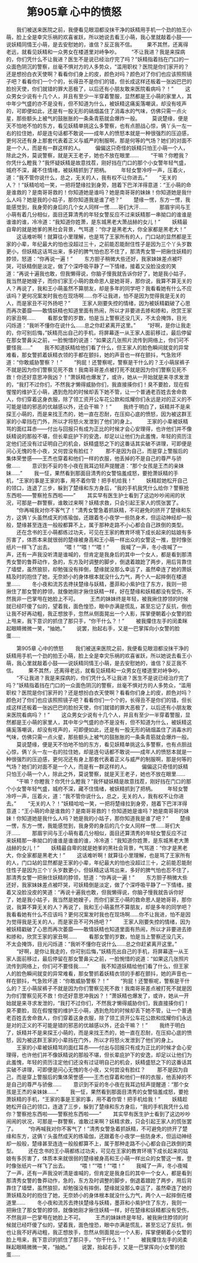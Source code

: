 # 　　第905章 心中的愤怒
　　我们被送来医院之前，我便看见眼泪都没抹干净的妖精用手机一个劲的拍王小萌，脸上全是幸灾乐祸的欢喜雀跃，所以她说去看王小萌，我心里就敲着小鼓——说妖精同情王小萌，是去安慰她的，谁信？反正我不信。
　　果不其然，还离得老远，就看见妖精和一众男女在楼道里对峙争吵。
　　“不让我进？我是来探病的，你们凭什么不让我进？医生不是说已经治疗完了吗？”妖精指着挡在门口的一众面色阴沉的警察，丝毫不惧对方的人多势众，“滥用职权？医院是你们家开的？还是想扮白衣天使啊？看看你们身上的皮，颜色对吗？颜色对了你们也应该照照镜子吧？看看你们一个个的，长得丑不是你们的错，但长成这样还板着一张凶巴巴的脸扮天使，你们就错的罪大恶极了，以后还有小朋友敢来医院看病吗？！”
　　这众男女少说有十几个人，并且有至少一半穿着警服，显然都是王小萌的家里人，其中年少气盛的亦不是没有，但不知道为什么，被妖精这痛奚落嘲讽，却没有吱声的，可即便如此，还是有一股无形的硝烟盖住了消毒水的气味，仿佛只需一点火星，那些额头上被气的鼓胀胀的一条条青筋就会爆炸一般。
　　莫说楚缘，便是天不怕地不怕的东方，看见妖精单挑这么多警察，也有点胆战心惊，俩丫头一左一右的拉住她，却是连句话都不敢说——成年人的愤怒本就是一种很强烈的压迫感，更何况还有身上那套代表着正义与威严的制服啊，那是何等的气场？她们的对面不是一个人，而是有一群这样的人。
　　偏偏这只奇怪的妖精只怕王小萌一个人，除此之外，莫说警察，就是天王老子，她也不放在眼里……
　　“干嘛？你瞪我？你凭什么瞪我？”我怀疑妖精是故意找茬，刚好挡在门口的那个小女警年轻气盛，城府不深，藏不住情绪，被妖精抓到了把柄。
　　年轻女警冷哼一声，压着火，道：“我不管你说什么，总之，无关的人，我有权不让你进去。”
　　“无关的人？！”妖精哈哈一笑，一把将楚缘拉到身旁，翘着下巴洋洋得意道：“王小萌的命是谁救的？是南哥哥救的！你知道她是谁吗？她是南哥哥的妹妹！你知道她是我什么人吗？她是我的小姑子，那你知道我是谁了吧？”
　　楚缘一愣，东方一愣，我能感觉到，我身旁的身后的几个女人同样一愣……哥们大汗……
　　那眉宇间与王小萌有着几分相似，面目还算清秀的年轻女警反应不过来妖精那一串拗口的谁谁是谁谁的谁，冷冷道：“我知道你姓萧，是东城黑老大萧战赫的女儿！”
　　妖精最自卑的就是她爹的黑社会背景，气骂道：“你才是黑老大，你全家都是黑老大！”
　　这话难听啊！就算往小里理解，也是骂了王家所有的人，门口站的显然都是王家的小辈，年纪最大的怕也没超过三十，之前能忍能耐住性子是因为三个丫头岁数更小，但妖精这话骂出来，多好的脾气怕也忍不住了，那清秀女警一把揪住妖精的脖领，怒道：“你再说一遍！”
　　东方胆子稍微大些还好，我家妹妹差点被吓哭，可妖精倒是淡定，做了个深呼吸平静了一下情绪，接着又没脸没皮的笑道：“再说十遍我也敢，但我懒得说，你脑子慢我就告诉你好了，她是我小姑子，我当然是她嫂子，而你们家王小萌的救命恩人是她哥哥，那你说，我算不算无关的人？再说了，我和王小萌虽然不算朋友，却是多年的同学吧？我看看她有什么不应该吗？更何况案发时我也在现场啊……你不让我进，怕不是因为觉得我是无关的人，而是家丑不可外扬吧？”
　　王家人刚要失控的情绪，因为被妖精戳破了心思而再次萎靡——敢情妖精也知道里面有热闹，所以才非要进去掺和掺和，欣赏王家的家丑啊……
　　看那女警的岁数，怕是当上警察还没几天，不太会掩饰，目光闪烁道：“我听不懂你在说什么……总之你赶紧离开这里。”
　　“好啊，是你让我走的，你可别后悔，”妖精亮出自己的手机，将屏幕逐一从王家人面前移过，最后停留在那女警鼻尖之前，一脸惋惜的说道：“如果这几张照片流传到网络上，你们可不要怪我……”
　　我不知道妖精给他们看了什么，但王家人的脸色瞬间就变的异常难看，那女警抓着妖精衣领的手都在颤抖，她的声音也一样在颤抖，气急败坏道：“你敢威胁警察？！”
　　“狗屁！还警察呢，警察是干什么的？王小萌尿裤子不就是因为你们警察见死不救！我南哥哥差点被打死不就是因为你们警察见死不救！你还好意思冲我凶？！”萧妖精也爆发了，或许，她从一开始就是来寻求发泄的，“我打不过你们，不然我才懒得威胁你们，我直接揍你们！臭不要脸，现在假惺惺的维护王小萌，遇到危险的时候却丢下她不管，让一个普通老百姓去舍命救人，你们穿着这身衣服，除了领工资开公车花公款和炫耀你们永远是对的正义的不可能是错的邪恶的优越感以外，还会干嘛？！”
　　我终于明白了，妖精并不是来探王小萌的，而是来找王杰的，她一直在忍耐，在压抑心底的愤怒，因为被这群王家的小辈挡在门外，所以才将怒火发泄到了他们的身上。
　　王家的小辈被妖精骂的面红耳赤——付出与回报只有成为正比的时候才会心安理得，也许他们并不像妖精说的那般不堪，但长辈庇护下的安逸，却足以让他们为此羞愧，年轻的资历注定他们还没有过证明自己的机会，妖精盛怒之下的这番话其实破不讲理，可即便是问心无愧的冬小夜，又何尝没有脸红？
　　那不是因为自己，而是穿上警服后的集体荣誉感——王杰也穿着和他们一样的衣服，他丢掉的不是自己的尊严与骄傲……
　　意识到不妥的冬小夜在我耳边轻声提醒道：“那个女孩是王杰的亲妹妹……”
　　我一怔，果然看到那面目清秀的女警恼羞成怒，要抢萧妖精的手机，“王家的事是王家的事，用不着你管！把手机给我！”
　　妖精趁她松开自己的领口，连退了三步，躲到了楚缘和东方身后，“我的手机我凭什么给你？警察抢东西啦——警察抢东西啦——”
　　其实早有医生护士看到了这边吵吵闹闹的状况，可那是一群警察，谁敢过来啊？妖精求救，只会引起王家人的慌张罢了。
　　“你再喊我对你不客气了！”清秀女警急着抓妖精，不可避免的挤开了楚缘和东方，这俩丫头虽然成天的练瑜伽，还跟着冬小夜学一些防身术，但运动神经却一般般，楚缘甚至连连一般般都算不上，属于那种走路不小心都会自己跌倒的类型。
　　还在念书的王小萌都练过功夫，可见在王家的教育环境下成长起来的姑娘有多厉害了，体质本来就很弱的楚缘被身高和王小萌一样出众的女警这一推，登时像张纸片一样飞了出去。
　　“喂！”“喂！”“喂！”
　　我喊了一声，冬小夜喊了一声，还有一声我没听清是谁喊的，但肯定是我身后的其中一个女人，都是看到那清秀女警的鲁莽动作，急的，东方及时调整的脚步，倒退着踉跄了两步，用后背靠住了墙壁，虽然狼狈，却勉强没有摔倒，楚缘就没那么幸运了，虽然牵连了她的萧妖精及时的抱住了她，无奈娇小的身体根本就没什么力气，两个人一起摔倒在楼道里……
　　冬小夜和流苏去搀扶楚缘与妖精，墨菲和小紫护住了东方，我则一把揪住了那女警的脖领，就像她刚才揪住妖精一样，好在楚缘和妖精都没有受伤，不然我非一巴掌甩在她脸上不可。
　　王杰的妹妹终是年轻，被我揪住脖领的时候就已经吓傻了似的，望着我，面色惶恐，眼中亦满是慌乱，甚至忘记了反抗，倒也让我不好再动粗，我正想放手，忽然从侧面晃出一个人影，挥掌便朝着小女警的脸上甩来，我下意识的抓住了那只手，“你干什么？！”
　　被我攥住左手的闵柔眯起眼睛微微一笑，“抽她。”
　　说罢，抬起右手，又是一巴掌挥向小女警的脸蛋……

　　第905章 心中的愤怒
　　我们被送来医院之前，我便看见眼泪都没抹干净的妖精用手机一个劲的拍王小萌，脸上全是幸灾乐祸的欢喜雀跃，所以她说去看王小萌，我心里就敲着小鼓——说妖精同情王小萌，是去安慰她的，谁信？反正我不信。
　　果不其然，还离得老远，就看见妖精和一众男女在楼道里对峙争吵。
　　“不让我进？我是来探病的，你们凭什么不让我进？医生不是说已经治疗完了吗？”妖精指着挡在门口的一众面色阴沉的警察，丝毫不惧对方的人多势众，“滥用职权？医院是你们家开的？还是想扮白衣天使啊？看看你们身上的皮，颜色对吗？颜色对了你们也应该照照镜子吧？看看你们一个个的，长得丑不是你们的错，但长成这样还板着一张凶巴巴的脸扮天使，你们就错的罪大恶极了，以后还有小朋友敢来医院看病吗？！”
　　这众男女少说有十几个人，并且有至少一半穿着警服，显然都是王小萌的家里人，其中年少气盛的亦不是没有，但不知道为什么，被妖精这痛奚落嘲讽，却没有吱声的，可即便如此，还是有一股无形的硝烟盖住了消毒水的气味，仿佛只需一点火星，那些额头上被气的鼓胀胀的一条条青筋就会爆炸一般。
　　莫说楚缘，便是天不怕地不怕的东方，看见妖精单挑这么多警察，也有点胆战心惊，俩丫头一左一右的拉住她，却是连句话都不敢说——成年人的愤怒本就是一种很强烈的压迫感，更何况还有身上那套代表着正义与威严的制服啊，那是何等的气场？她们的对面不是一个人，而是有一群这样的人。
　　偏偏这只奇怪的妖精只怕王小萌一个人，除此之外，莫说警察，就是天王老子，她也不放在眼里……
　　“干嘛？你瞪我？你凭什么瞪我？”我怀疑妖精是故意找茬，刚好挡在门口的那个小女警年轻气盛，城府不深，藏不住情绪，被妖精抓到了把柄。
　　年轻女警冷哼一声，压着火，道：“我不管你说什么，总之，无关的人，我有权不让你进去。”
　　“无关的人？！”妖精哈哈一笑，一把将楚缘拉到身旁，翘着下巴洋洋得意道：“王小萌的命是谁救的？是南哥哥救的！你知道她是谁吗？她是南哥哥的妹妹！你知道她是我什么人吗？她是我的小姑子，那你知道我是谁了吧？”
　　楚缘一愣，东方一愣，我能感觉到，我身旁的身后的几个女人同样一愣……哥们大汗……
　　那眉宇间与王小萌有着几分相似，面目还算清秀的年轻女警反应不过来妖精那一串拗口的谁谁是谁谁的谁，冷冷道：“我知道你姓萧，是东城黑老大萧战赫的女儿！”
　　妖精最自卑的就是她爹的黑社会背景，气骂道：“你才是黑老大，你全家都是黑老大！”
　　这话难听啊！就算往小里理解，也是骂了王家所有的人，门口站的显然都是王家的小辈，年纪最大的怕也没超过三十，之前能忍能耐住性子是因为三个丫头岁数更小，但妖精这话骂出来，多好的脾气怕也忍不住了，那清秀女警一把揪住妖精的脖领，怒道：“你再说一遍！”
　　东方胆子稍微大些还好，我家妹妹差点被吓哭，可妖精倒是淡定，做了个深呼吸平静了一下情绪，接着又没脸没皮的笑道：“再说十遍我也敢，但我懒得说，你脑子慢我就告诉你好了，她是我小姑子，我当然是她嫂子，而你们家王小萌的救命恩人是她哥哥，那你说，我算不算无关的人？再说了，我和王小萌虽然不算朋友，却是多年的同学吧？我看看她有什么不应该吗？更何况案发时我也在现场啊……你不让我进，怕不是因为觉得我是无关的人，而是家丑不可外扬吧？”
　　王家人刚要失控的情绪，因为被妖精戳破了心思而再次萎靡——敢情妖精也知道里面有热闹，所以才非要进去掺和掺和，欣赏王家的家丑啊……
　　看那女警的岁数，怕是当上警察还没几天，不太会掩饰，目光闪烁道：“我听不懂你在说什么……总之你赶紧离开这里。”
　　“好啊，是你让我走的，你可别后悔，”妖精亮出自己的手机，将屏幕逐一从王家人面前移过，最后停留在那女警鼻尖之前，一脸惋惜的说道：“如果这几张照片流传到网络上，你们可不要怪我……”
　　我不知道妖精给他们看了什么，但王家人的脸色瞬间就变的异常难看，那女警抓着妖精衣领的手都在颤抖，她的声音也一样在颤抖，气急败坏道：“你敢威胁警察？！”
　　“狗屁！还警察呢，警察是干什么的？王小萌尿裤子不就是因为你们警察见死不救！我南哥哥差点被打死不就是因为你们警察见死不救！你还好意思冲我凶？！”萧妖精也爆发了，或许，她从一开始就是来寻求发泄的，“我打不过你们，不然我才懒得威胁你们，我直接揍你们！臭不要脸，现在假惺惺的维护王小萌，遇到危险的时候却丢下她不管，让一个普通老百姓去舍命救人，你们穿着这身衣服，除了领工资开公车花公款和炫耀你们永远是对的正义的不可能是错的邪恶的优越感以外，还会干嘛？！”
　　我终于明白了，妖精并不是来探王小萌的，而是来找王杰的，她一直在忍耐，在压抑心底的愤怒，因为被这群王家的小辈挡在门外，所以才将怒火发泄到了他们的身上。
　　王家的小辈被妖精骂的面红耳赤——付出与回报只有成为正比的时候才会心安理得，也许他们并不像妖精说的那般不堪，但长辈庇护下的安逸，却足以让他们为此羞愧，年轻的资历注定他们还没有过证明自己的机会，妖精盛怒之下的这番话其实破不讲理，可即便是问心无愧的冬小夜，又何尝没有脸红？
　　那不是因为自己，而是穿上警服后的集体荣誉感——王杰也穿着和他们一样的衣服，他丢掉的不是自己的尊严与骄傲……
　　意识到不妥的冬小夜在我耳边轻声提醒道：“那个女孩是王杰的亲妹妹……”
　　我一怔，果然看到那面目清秀的女警恼羞成怒，要抢萧妖精的手机，“王家的事是王家的事，用不着你管！把手机给我！”
　　妖精趁她松开自己的领口，连退了三步，躲到了楚缘和东方身后，“我的手机我凭什么给你？警察抢东西啦——警察抢东西啦——”
　　其实早有医生护士看到了这边吵吵闹闹的状况，可那是一群警察，谁敢过来啊？妖精求救，只会引起王家人的慌张罢了。
　　“你再喊我对你不客气了！”清秀女警急着抓妖精，不可避免的挤开了楚缘和东方，这俩丫头虽然成天的练瑜伽，还跟着冬小夜学一些防身术，但运动神经却一般般，楚缘甚至连连一般般都算不上，属于那种走路不小心都会自己跌倒的类型。
　　还在念书的王小萌都练过功夫，可见在王家的教育环境下成长起来的姑娘有多厉害了，体质本来就很弱的楚缘被身高和王小萌一样出众的女警这一推，登时像张纸片一样飞了出去。
　　“喂！”“喂！”“喂！”
　　我喊了一声，冬小夜喊了一声，还有一声我没听清是谁喊的，但肯定是我身后的其中一个女人，都是看到那清秀女警的鲁莽动作，急的，东方及时调整的脚步，倒退着踉跄了两步，用后背靠住了墙壁，虽然狼狈，却勉强没有摔倒，楚缘就没那么幸运了，虽然牵连了她的萧妖精及时的抱住了她，无奈娇小的身体根本就没什么力气，两个人一起摔倒在楼道里……
　　冬小夜和流苏去搀扶楚缘与妖精，墨菲和小紫护住了东方，我则一把揪住了那女警的脖领，就像她刚才揪住妖精一样，好在楚缘和妖精都没有受伤，不然我非一巴掌甩在她脸上不可。
　　王杰的妹妹终是年轻，被我揪住脖领的时候就已经吓傻了似的，望着我，面色惶恐，眼中亦满是慌乱，甚至忘记了反抗，倒也让我不好再动粗，我正想放手，忽然从侧面晃出一个人影，挥掌便朝着小女警的脸上甩来，我下意识的抓住了那只手，“你干什么？！”
　　被我攥住左手的闵柔眯起眼睛微微一笑，“抽她。”
　　说罢，抬起右手，又是一巴掌挥向小女警的脸蛋……
